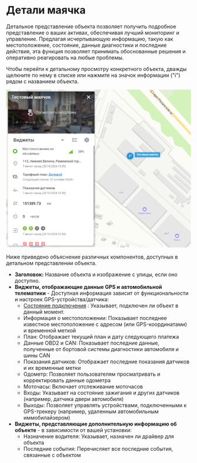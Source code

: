 # Детали маячка

Детальное представление объекта позволяет получить подробное представление о ваших активах, обеспечивая лучший мониторинг и управление. Предлагая исчерпывающую информацию, такую как местоположение, состояние, данные диагностики и последние действия, эта функция позволяет принимать обоснованные решения и оперативно реагировать на любые проблемы.

Чтобы перейти к детальному просмотру конкретного объекта, дважды щелкните по нему в списке или нажмите на значок информации ("i") рядом с названием объекта.

![image-20241030-074734.png](attachments/image-20241030-074734.png)

Ниже приведено объяснение различных компонентов, доступных в детальном представлении объекта.

- **Заголовок:** Название объекта и изображение с улицы, если оно доступно.
- **Виджеты, отображающие данные GPS и автомобильной телематики** - Доступная информация зависит от функциональности и настроек GPS-устройства/датчика:
  - [Состояние подключения](../page-dbc17c0a-e1ef-437c-80a2-f09035e2c45d/page-adcb29ae-d63e-486f-b604-d3942346919b.md) : Указывает, подключен ли объект в данный момент.
  - Информация о местоположении: Показывает последнее известное местоположение с адресом (или GPS-координатами) и временной меткой
  - План: Отображает текущий план и дату следующего платежа
  - Данные OBD2 и CAN: Показывает последние данные, полученные от бортовой системы диагностики автомобиля и шины CAN
  - Показания датчиков: Отображает последние показания датчиков и их временные метки
  - Одометр: Позволяет пользователям просматривать и корректировать данные одометра
  - Моточасы: Включает отслеживание моточасов
  - Входы: Указывает на состояние зажигания и других датчиков (например, датчика двери автомобиля)
  - Выходы: Позволяет управлять устройствами, подключенными к GPS-трекеру (например, удаленным автомобильным иммобилайзером)
- **Виджеты, представляющие дополнительную информацию об объекте** - в зависимости от вашей установки:
  - Назначение водителя: Указывает, назначен ли драйвер для объекта
  - Последние события: Перечисляет все последние события, связанные с объектом